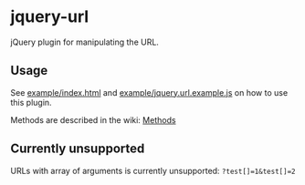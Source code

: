 # jquery-url
jQuery plugin for manipulating the URL.

## Usage
See [example/index.html](example/index.html) and [example/jquery.url.example.js](example/jquery.url.example.js) on how to use this plugin.

Methods are described in the wiki: [Methods](https://github.com/meghait/jquery-url/wiki/Methods)

## Currently unsupported
URLs with array of arguments is currently unsupported:
`?test[]=1&test[]=2`
